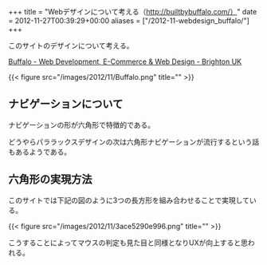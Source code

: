 +++
title = "Webデザインについて考える（http://builtbybuffalo.com/）"
date = 2012-11-27T00:39:29+00:00
aliases = ["/2012-11-webdesign_buffalo/"]
+++

このサイトのデザインについて考える。

[Buffalo - Web Development, E-Commerce & Web Design - Brighton UK](http://builtbybuffalo.com/)

{{< figure src="/images/2012/11/Buffalo.png" title="" >}}

## ナビゲーションについて

ナビゲーションの形が六角形で特徴的である。

どうやらパララックスデザインの次は六角形ナビゲーションが流行するという話もあるようである。

## 六角形の実現方法

このサイトでは下記の図のように3つの長方形を組み合わせることで実現している。

{{< figure src="/images/2012/11/3ace5290e996.png" title="" >}}

こうすることによってマウスの判定も見た目と同様となりUXが向上すると思われる。

